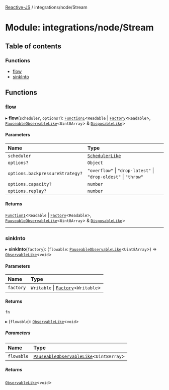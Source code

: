 [Reactive-JS](../README.md) / integrations/node/Stream

# Module: integrations/node/Stream

## Table of contents

### Functions

- [flow](integrations_node_Stream.md#flow)
- [sinkInto](integrations_node_Stream.md#sinkinto)

## Functions

### flow

▸ **flow**(`scheduler`, `options?`): [`Function1`](functions.md#function1)<`Readable` \| [`Factory`](functions.md#factory)<`Readable`\>, [`PauseableObservableLike`](../interfaces/rx.PauseableObservableLike.md)<`Uint8Array`\> & [`DisposableLike`](../interfaces/util.DisposableLike.md)\>

#### Parameters

| Name | Type |
| :------ | :------ |
| `scheduler` | [`SchedulerLike`](../interfaces/scheduling.SchedulerLike.md) |
| `options?` | `Object` |
| `options.backpressureStrategy?` | ``"overflow"`` \| ``"drop-latest"`` \| ``"drop-oldest"`` \| ``"throw"`` |
| `options.capacity?` | `number` |
| `options.replay?` | `number` |

#### Returns

[`Function1`](functions.md#function1)<`Readable` \| [`Factory`](functions.md#factory)<`Readable`\>, [`PauseableObservableLike`](../interfaces/rx.PauseableObservableLike.md)<`Uint8Array`\> & [`DisposableLike`](../interfaces/util.DisposableLike.md)\>

___

### sinkInto

▸ **sinkInto**(`factory`): (`flowable`: [`PauseableObservableLike`](../interfaces/rx.PauseableObservableLike.md)<`Uint8Array`\>) => [`ObservableLike`](../interfaces/rx.ObservableLike.md)<`void`\>

#### Parameters

| Name | Type |
| :------ | :------ |
| `factory` | `Writable` \| [`Factory`](functions.md#factory)<`Writable`\> |

#### Returns

`fn`

▸ (`flowable`): [`ObservableLike`](../interfaces/rx.ObservableLike.md)<`void`\>

##### Parameters

| Name | Type |
| :------ | :------ |
| `flowable` | [`PauseableObservableLike`](../interfaces/rx.PauseableObservableLike.md)<`Uint8Array`\> |

##### Returns

[`ObservableLike`](../interfaces/rx.ObservableLike.md)<`void`\>
